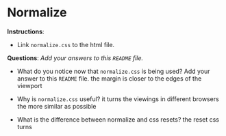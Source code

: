 # Normalize

**Instructions**: 
* Link `normalize.css` to the html file.

**Questions**: 
_Add your answers to this `README` file._

* What do you notice now that `normalize.css` is being used? Add your answer to this `README` file.
the margin is closer to the edges of the viewport

* Why is `normalize.css` useful?
it turns the viewings in different browsers the more similar as possible

* What is the difference between normalize and css resets?
the reset css turns